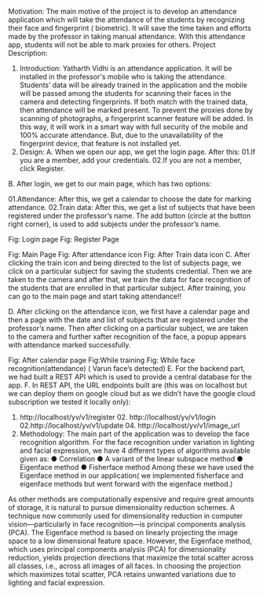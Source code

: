 Motivation:
The main motive of the project is to develop an attendance application which will take
the attendance of the students by recognizing their face and fingerprint ( biometric). It
will save the time taken and efforts made by the professor in taking manual attendance.
With this attendance app, students will not be able to mark proxies for others.
Project Description:
1. Introduction:
Yatharth Vidhi is an attendance application. It will be installed in the professor's
mobile who is taking the attendance. Students’ data will be already trained in the
application and the mobile will be passed among the students for scanning their
faces in the camera and detecting fingerprints. If both match with the trained data,
then attendance will be marked present. To prevent the proxies done by scanning
of photographs, a fingerprint scanner feature will be added. In this way, it will work
in a smart way with full security of the mobile and 100% accurate attendance. But,
due to the unavailability of the fingerprint device, that feature is not installed yet.
2. Design:
A. When we open our app, we get the login page. After this:
01.If you are a member, add your credentials.
02.If you are not a member, click Register.

B. After login, we get to our main page, which has two options:

01.Attendance: After this, we get a calendar to choose the date for marking
attendance.
02.Train data: After this, we get a list of subjects that have been registered
under the professor’s name. The add button (circle at the button right
corner), is used to add subjects under the professor’s name.

Fig: Login page Fig: Register Page

Fig: Main Page Fig: After attendance icon Fig: After Train data icon
C. After clicking the train icon and being directed to the list of subjects page, we click on
a particular subject for saving the students credential. Then we are taken to the
camera and after that, we train the data for face recognition of the students that are
enrolled in that particular subject. After training, you can go to the main page and
start taking attendance!!

D. After clicking on the attendance icon, we first have a calendar page and then a page
with the date and list of subjects that are registered under the professor’s name. Then
after clicking on a particular subject, we are taken to the camera and further xafter
recognition of the face, a popup appears with attendance marked successfully.

Fig: After calendar page Fig:While training Fig: While face recognition(attendance)
( Varun face’s detected)
E. For the backend part, we had built a REST API which is used to provide a central
database for the app.
F. In REST API, the URL endpoints built are (this was on localhost but we can deploy
them on google cloud but as we didn’t have the google cloud subscription we tested it
locally only):
01. http://localhost/yv/v1/register 02. http://localhost/yv/v1/login
02.http://localhost/yv/v1/update 04. http://localhost/yv/v1/image_url
3. Methodology:
The main part of the application was to develop the face recognition algorithm. For
the face recognition under variation in lighting and facial expression, we have 4
different types of algorithms available given as:
● Correlation
● A variant of the linear subspace method
● Eigenface method
● Fisherface method
Among these we have used the Eigenface method in our application( we
implemented fisherface and eigenface methods but went forward with the eigenface
method.)

As other methods are computationally expensive and require great amounts of
storage, it is natural to pursue dimensionality reduction schemes. A technique now
commonly used for dimensionality reduction in computer vision—particularly in face
recognition—is principal components analysis (PCA). The Eigenface method is based
on linearly projecting the image space to a low dimensional feature space. However,
the Eigenface method, which uses principal components analysis (PCA) for
dimensionality reduction, yields projection directions that maximize the total scatter
across all classes, i.e., across all images of all faces. In choosing the projection which
maximizes total scatter, PCA retains unwanted variations due to lighting and facial
expression.
